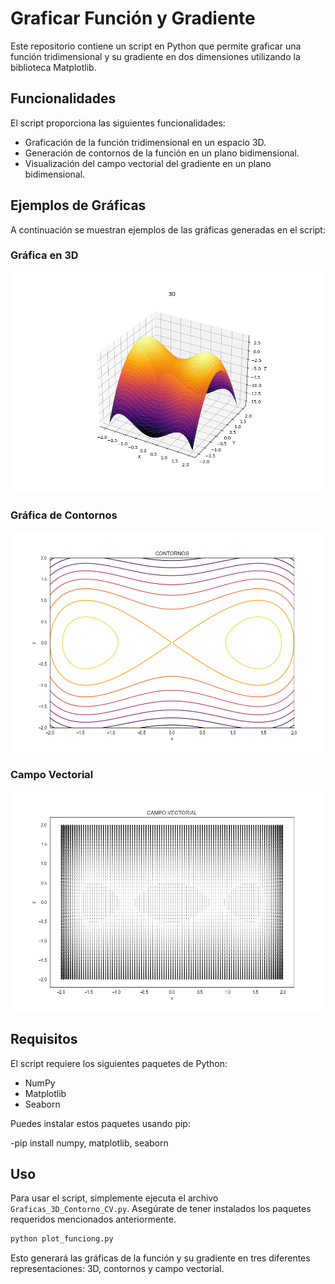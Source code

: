 # Graficar Función y Gradiente

Este repositorio contiene un script en Python que permite graficar una función tridimensional y su gradiente en dos dimensiones utilizando la biblioteca Matplotlib.

## Funcionalidades

El script proporciona las siguientes funcionalidades:

- Graficación de la función tridimensional en un espacio 3D.
- Generación de contornos de la función en un plano bidimensional.
- Visualización del campo vectorial del gradiente en un plano bidimensional.

## Ejemplos de Gráficas

A continuación se muestran ejemplos de las gráficas generadas en el script:

### Gráfica en 3D
![Gráfica en 3D](3D.png)

### Gráfica de Contornos
![Gráfica de Contornos](CONTORNOS.png)

### Campo Vectorial
![Campo Vectorial](CAMPO_VECTORIAL.png)


## Requisitos

El script requiere los siguientes paquetes de Python:

- NumPy
- Matplotlib
- Seaborn

Puedes instalar estos paquetes usando pip:

-pip install numpy, matplotlib, seaborn


## Uso

Para usar el script, simplemente ejecuta el archivo `Graficas_3D_Contorno_CV.py`. Asegúrate de tener instalados los paquetes requeridos mencionados anteriormente.

```bash
python plot_funciong.py
```
Esto generará las gráficas de la función y su gradiente en tres diferentes representaciones: 3D, contornos y campo vectorial.
